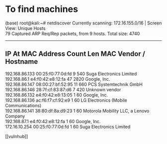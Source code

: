 # To find machines
(base) root@kali:~# netdiscover
Currently scanning: 172.16.155.0/16   |   Screen View: Unique Hosts                                                     
79 Captured ARP Req/Rep packets, from 9 hosts.   Total size: 4740
 _____________________________________________________________________________
   IP            At MAC Address     Count     Len  MAC Vendor / Hostname      
 -----------------------------------------------------------------------------
 192.168.86.133  00:25:f0:77:0d:fd      9     540  Suga Electronics Limited                                              
 192.168.86.1    e4:f0:42:e8:12:fa     47    2820  Google, Inc.                                                                   
 192.168.86.147  08:00:27:bf:52:95     11     660  PCS Systemtechnik GmbH                                          
 192.168.86.146  28:7f:cf:83:87:d6      7     420  Unknown vendor                                                          
 192.168.86.132  e4:f0:42:e8:13:05      1      60  Google, Inc.                                                                   
 192.168.86.136  ac:f6:f7:cf:92:e9      1      60  LG Electronics (Mobile Communications)                       
 192.168.86.141  38:80:df:8a:d9:23      1      60  Motorola Mobility LLC, a Lenovo Company                 
 192.168.87.1    e4:f0:42:e8:12:fa      1      60  Google, Inc.                                                                     
 172.16.10.254   00:25:f0:77:0d:fd      1      60  Suga Electronics Limited    

[[vulnhub]]
